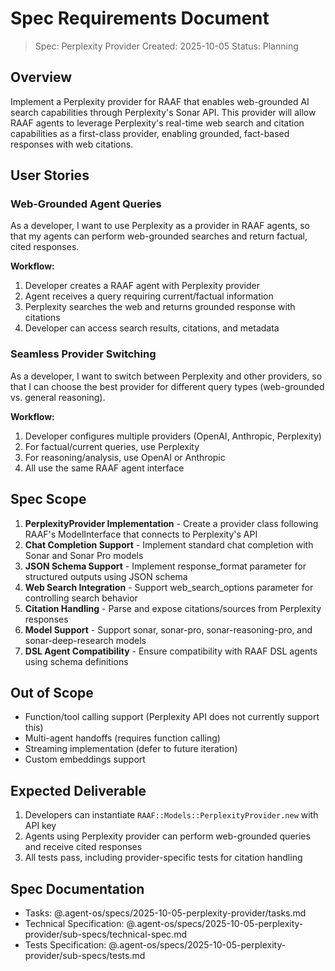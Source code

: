 # Spec Requirements Document

> Spec: Perplexity Provider
> Created: 2025-10-05
> Status: Planning

## Overview

Implement a Perplexity provider for RAAF that enables web-grounded AI search capabilities through Perplexity's Sonar API. This provider will allow RAAF agents to leverage Perplexity's real-time web search and citation capabilities as a first-class provider, enabling grounded, fact-based responses with web citations.

## User Stories

### Web-Grounded Agent Queries

As a developer, I want to use Perplexity as a provider in RAAF agents, so that my agents can perform web-grounded searches and return factual, cited responses.

**Workflow:**
1. Developer creates a RAAF agent with Perplexity provider
2. Agent receives a query requiring current/factual information
3. Perplexity searches the web and returns grounded response with citations
4. Developer can access search results, citations, and metadata

### Seamless Provider Switching

As a developer, I want to switch between Perplexity and other providers, so that I can choose the best provider for different query types (web-grounded vs. general reasoning).

**Workflow:**
1. Developer configures multiple providers (OpenAI, Anthropic, Perplexity)
2. For factual/current queries, use Perplexity
3. For reasoning/analysis, use OpenAI or Anthropic
4. All use the same RAAF agent interface

## Spec Scope

1. **PerplexityProvider Implementation** - Create a provider class following RAAF's ModelInterface that connects to Perplexity's API
2. **Chat Completion Support** - Implement standard chat completion with Sonar and Sonar Pro models
3. **JSON Schema Support** - Implement response_format parameter for structured outputs using JSON schema
4. **Web Search Integration** - Support web_search_options parameter for controlling search behavior
5. **Citation Handling** - Parse and expose citations/sources from Perplexity responses
6. **Model Support** - Support sonar, sonar-pro, sonar-reasoning-pro, and sonar-deep-research models
7. **DSL Agent Compatibility** - Ensure compatibility with RAAF DSL agents using schema definitions

## Out of Scope

- Function/tool calling support (Perplexity API does not currently support this)
- Multi-agent handoffs (requires function calling)
- Streaming implementation (defer to future iteration)
- Custom embeddings support

## Expected Deliverable

1. Developers can instantiate `RAAF::Models::PerplexityProvider.new` with API key
2. Agents using Perplexity provider can perform web-grounded queries and receive cited responses
3. All tests pass, including provider-specific tests for citation handling

## Spec Documentation

- Tasks: @.agent-os/specs/2025-10-05-perplexity-provider/tasks.md
- Technical Specification: @.agent-os/specs/2025-10-05-perplexity-provider/sub-specs/technical-spec.md
- Tests Specification: @.agent-os/specs/2025-10-05-perplexity-provider/sub-specs/tests.md
